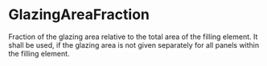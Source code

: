 GlazingAreaFraction
===================

Fraction of the glazing area relative to the total area of the filling element. 
It shall be used, if the glazing area is not given separately for all panels within the filling element.
